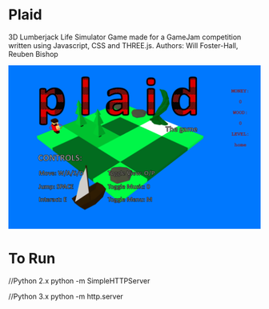 # Plaid

3D Lumberjack Life Simulator Game made for a GameJam competition written using Javascript, CSS and THREE.js.
Authors: Will Foster-Hall, Reuben Bishop 

![titlescreen](GameplayTitle.PNG)
# To Run

//Python 2.x
python -m SimpleHTTPServer

//Python 3.x
python -m http.server
